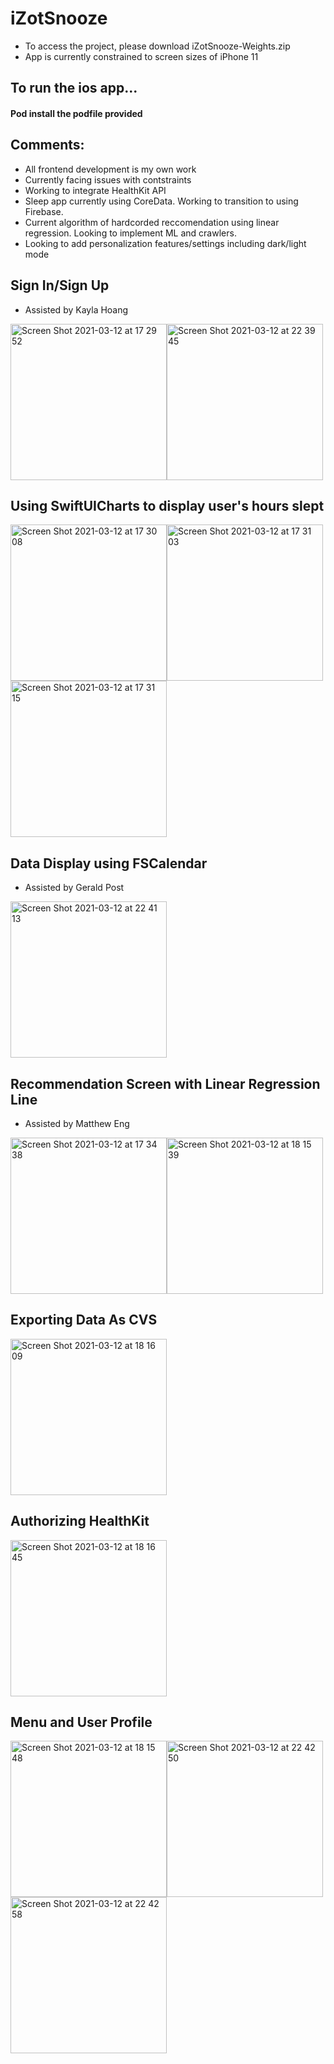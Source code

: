 # iZotSnooze
- To access the project, please download iZotSnooze-Weights.zip 
- App is currently constrained to screen sizes of iPhone 11


## To run the ios app...
#### Pod install the podfile provided

## Comments:
- All frontend development is my own work
- Currently facing issues with contstraints
- Working to integrate HealthKit API
- Sleep app currently using CoreData. Working to transition to using Firebase.
- Current algorithm of hardcorded reccomendation using linear regression. Looking to implement ML and crawlers.
- Looking to add personalization features/settings including dark/light mode

## Sign In/Sign Up
- Assisted by Kayla Hoang

<img width="250" alt="Screen Shot 2021-03-12 at 17 29 52" src="https://user-images.githubusercontent.com/72124581/111021648-c17b4300-8382-11eb-981a-3df9ac3f3435.png"><img width="250" alt="Screen Shot 2021-03-12 at 22 39 45" src="https://user-images.githubusercontent.com/72124581/111021847-f63bca00-8383-11eb-889e-b4ac9c6c6d21.png">

## Using SwiftUICharts to display user's hours slept
<img width="250" alt="Screen Shot 2021-03-12 at 17 30 08" src="https://user-images.githubusercontent.com/72124581/111021654-ce983200-8382-11eb-851d-a67b606cbb66.png"><img width="250" alt="Screen Shot 2021-03-12 at 17 31 03" src="https://user-images.githubusercontent.com/72124581/111021662-d952c700-8382-11eb-89a2-6a033d5fbb4c.png"><img width="250" alt="Screen Shot 2021-03-12 at 17 31 15" src="https://user-images.githubusercontent.com/72124581/111021664-dc4db780-8382-11eb-9240-71ccc4ae8a77.png">

## Data Display using FSCalendar
- Assisted by Gerald Post

<img width="250" alt="Screen Shot 2021-03-12 at 22 41 13" src="https://user-images.githubusercontent.com/72124581/111021864-0f447b00-8384-11eb-904d-8750e72195bb.png">

## Recommendation Screen with Linear Regression Line 
- Assisted by Matthew Eng

<img width="250" alt="Screen Shot 2021-03-12 at 17 34 38" src="https://user-images.githubusercontent.com/72124581/111021677-f6879580-8382-11eb-9237-4fe2edafb601.png"><img width="250" alt="Screen Shot 2021-03-12 at 18 15 39" src="https://user-images.githubusercontent.com/72124581/111021689-056e4800-8383-11eb-99b5-298ec522c7dc.png">

## Exporting Data As CVS
<img width="250" alt="Screen Shot 2021-03-12 at 18 16 09" src="https://user-images.githubusercontent.com/72124581/111021698-10c17380-8383-11eb-978e-cc5be3c1f412.png">

## Authorizing HealthKit
<img width="250" alt="Screen Shot 2021-03-12 at 18 16 45" src="https://user-images.githubusercontent.com/72124581/111021703-18811800-8383-11eb-9aa4-b2de0192a90e.png">

## Menu and User Profile
<img width="250" alt="Screen Shot 2021-03-12 at 18 15 48" src="https://user-images.githubusercontent.com/72124581/111021940-8da11d00-8384-11eb-96ae-8c69bf0c441e.png"><img width="250" alt="Screen Shot 2021-03-12 at 22 42 50" src="https://user-images.githubusercontent.com/72124581/111021934-81b55b00-8384-11eb-96a3-2623cd242df2.png"><img width="250" alt="Screen Shot 2021-03-12 at 22 42 58" src="https://user-images.githubusercontent.com/72124581/111021935-8548e200-8384-11eb-973c-ef907d51edad.png">
